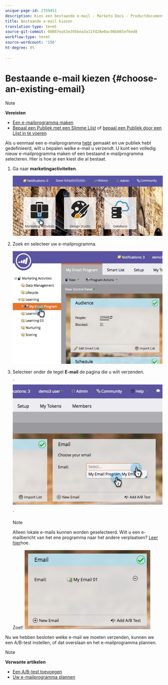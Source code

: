 ```yaml
---
unique-page-id: 2359451
description: Kies een bestaande e-mail - Marketo Docs - Productdocumentatie
title: Bestaande e-mail kiezen
translation-type: tm+mt
source-git-commit: 00887ea53e395bea3a11fd28e0ac98b085ef6ed8
workflow-type: tm+mt
source-wordcount: '156'
ht-degree: 0%

---
```



# Bestaande e-mail kiezen {#choose-an-existing-email}

>[!NOTE]
>
>**Vereisten**
>
>* [Een e-mailprogramma maken](../../../../product-docs/email-marketing/email-programs/creating-an-email-program/create-an-email-program.md)
>* [Bepaal een Publiek met een Slimme Lijst](../../../../product-docs/email-marketing/email-programs/managing-people-in-email-programs/define-an-audience-with-a-smart-list.md) of [bepaal een Publiek door een Lijst in te voeren](../../../../product-docs/email-marketing/email-programs/managing-people-in-email-programs/define-an-audience-by-importing-a-list.md)

>



Als u eenmaal een e-mailprogramma [hebt](../../../../product-docs/email-marketing/email-programs/creating-an-email-program/create-an-email-program.md) gemaakt en uw publiek hebt gedefinieerd, wilt u bepalen welke e-mail u verzendt. U kunt een volledig nieuw e-mailprogramma [](create-an-email-for-an-email-program.md) maken of een bestaand e-mailprogramma selecteren. Hier is hoe je een kiest die al bestaat.

1. Ga naar **marketingactiviteiten**.

   ![](assets/login-marketing-activities.png)

1. Zoek en selecteer uw e-mailprogramma.

   ![](assets/selectemailprogram.jpg)

1. Selecteer onder de tegel **E-mail** de pagina die u wilt verzenden.

   ` ![](assets/image2014-9-12-11-3a28-3a10.png)

   `

   >[!NOTE]
   >
   >Alleen lokale e-mails kunnen worden geselecteerd. Wilt u een e-mailbericht van het ene programma naar het andere verplaatsen? [Leer hier](move-an-email.md)hoe.

   Zoet!   ![](assets/image2014-9-12-11-3a28-3a51.png)

Nu we hebben besloten welke e-mail we moeten verzenden, kunnen we een A/B-test instellen, of dat overslaan en het e-mailprogramma plannen.

>[!NOTE]
>
>**Verwante artikelen**
>
>* [Een A/B-test toevoegen](email-test-a-b-test/add-an-a-b-test.md)
>* [Uw e-mailprogramma plannen](schedule-your-email-program.md)

>



